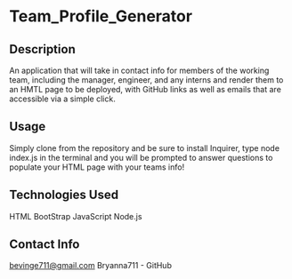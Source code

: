 # Team_Profile_Generator

## Description
An application that will take in contact info for members of the working team, including the manager, engineer, and any interns and render them to an HMTL page to be deployed, with GitHub links as well as emails that are accessible via a simple click.

## Usage
Simply clone from the repository and be sure to install Inquirer, type node index.js in the terminal and you will be prompted to answer questions to populate your HTML page with your teams info!

## Technologies Used

HTML
BootStrap
JavaScript
Node.js

## Contact Info

bevinge711@gmail.com
Bryanna711 - GitHub